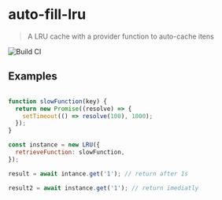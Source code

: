 
# auto-fill-lru

> A LRU cache with a provider function to auto-cache itens

![Build CI](https://github.com/edgardleal/auto-fill-lru/workflows/Build%20CI/badge.svg)

## Examples

```js

function slowFunction(key) {
  return new Promise((resolve) => {
    setTimeout(() => resolve(100), 1000);
  });
}

const instance = new LRU({
  retrieveFunction: slowFunction,
});

result = await intance.get('1'); // return after 1s

result2 = await instance.get('1'); // return imediatly
```
